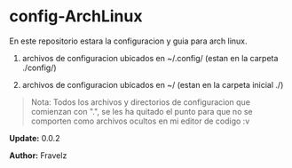 # config-ArchLinux

En este repositorio estara la configuracion y guia para arch linux.

1. archivos de configuracion ubicados en ~/.config/ (estan en la carpeta ./config/)

2. archivos de configuracion ubicados en ~/ (estan en la carpeta inicial ./)

> Nota: Todos los archivos y directorios de configuracion que comienzan con ".", se les ha quitado el punto para que no se comporten como archivos ocultos en mi editor de codigo :v

**Update:** 0.0.2

**Author:** Fravelz

